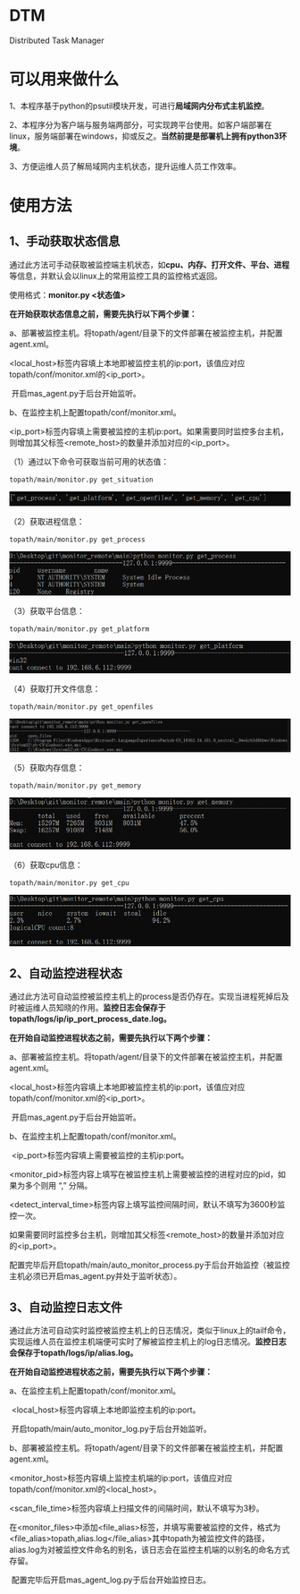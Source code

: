 # DTM
Distributed Task Manager

# 可以用来做什么

1、本程序基于python的psutil模块开发，可进行**局域网内分布式主机监控**。

2、本程序分为客户端与服务端两部分，可实现跨平台使用。如客户端部署在linux，服务端部署在windows，抑或反之。**当然前提是部署机上拥有python3环境**。

3、方便运维人员了解局域网内主机状态，提升运维人员工作效率。

# 使用方法

## 1、手动获取状态信息

通过此方法可手动获取被监控端主机状态，如**cpu、内存、打开文件、平台、进程**等信息，并默认会以linux上的常用监控工具的监控格式返回。

使用格式：**monitor.py <状态值>**

**在开始获取状态信息之前，需要先执行以下两个步骤：**

a、部署被监控主机。将topath/agent/目录下的文件部署在被监控主机，并配置agent.xml。

​	<local_host>标签内容填上本地即被监控主机的ip:port，该值应对应topath/conf/monitor.xml的<ip_port>。

​	开启mas_agent.py于后台开始监听。

b、在监控主机上配置topath/conf/monitor.xml。

​	<ip_port>标签内容填上需要被监控的主机ip:port。如果需要同时监控多台主机，则增加其父标签<remote_host>的数量并添加对应的<ip_port>。

（1）通过以下命令可获取当前可用的状态值：

```shell
topath/main/monitor.py get_situation
```

![image-20210215105509382](./images/image-20210215105509382.png)

（2）获取进程信息：

```shell
topath/main/monitor.py get_process
```

![image-20210215110047959](./images/image-20210215110047959.png)

（3）获取平台信息：

```shell
topath/main/monitor.py get_platform
```

![image-20210215110126450](./images/image-20210215110126450.png)

（4）获取打开文件信息：

```shell
topath/main/monitor.py get_openfiles
```

![image-20210215110341820](./images/image-20210215110341820.png)

（5）获取内存信息：

```shell
topath/main/monitor.py get_memory
```

![image-20210215110426777](./images/image-20210215110426777.png)

（6）获取cpu信息：

```shell
topath/main/monitor.py get_cpu
```

![image-20210215110452595](./images/image-20210215110452595.png)

## 2、自动监控进程状态

通过此方法可自动监控被监控主机上的process是否仍存在。实现当进程死掉后及时被运维人员知晓的作用。**监控日志会保存于topath/logs/ip/ip_port_process_date.log。**

**在开始自动监控进程状态之前，需要先执行以下两个步骤：**

a、部署被监控主机。将topath/agent/目录下的文件部署在被监控主机，并配置agent.xml。

​	<local_host>标签内容填上本地即被监控主机的ip:port，该值应对应topath/conf/monitor.xml的<ip_port>。

​	开启mas_agent.py于后台开始监听。

b、在监控主机上配置topath/conf/monitor.xml。

​	<ip_port>标签内容填上需要被监控的主机ip:port。

​	<monitor_pid>标签内容上填写在被监控主机上需要被监控的进程对应的pid，如果为多个则用 “,” 分隔。

​	<detect_interval_time>标签内容上填写监控间隔时间，默认不填写为3600秒监控一次。

​	如果需要同时监控多台主机，则增加其父标签<remote_host>的数量并添加对应的<ip_port>。

​	配置完毕后开启topath/main/auto_monitor_process.py于后台开始监控（被监控主机必须已开启mas_agent.py并处于监听状态）。

## 3、自动监控日志文件

通过此方法可自动实时监控被监控主机上的日志情况，类似于linux上的tailf命令，实现运维人员在监控主机端便可实时了解被监控主机上的log日志情况。**监控日志会保存于topath/logs/ip/alias.log。**

**在开始自动监控进程状态之前，需要先执行以下两个步骤：**

a、在监控主机上配置topath/conf/monitor.xml。

​	<local_host>标签内容填上本地即监控主机的ip:port。

​	开启topath/main/auto_monitor_log.py于后台开始监听。

b、部署被监控主机。将topath/agent/目录下的文件部署在被监控主机，并配置agent.xml。

​	<monitor_host>标签内容填上监控主机端的ip:port，该值应对应topath/conf/monitor.xml的<local_host>。

​	<scan_file_time>标签内容填上扫描文件的间隔时间，默认不填写为3秒。

​	在<monitor_files>中添加<file_alias>标签，并填写需要被监控的文件，格式为<file_alias>topath,alias.log</file_alias>其中topath为被监控文件的路径，alias.log为对被监控文件命名的别名，该日志会在监控主机端的以别名的命名方式存留。

​	配置完毕后开启mas_agent_log.py于后台开始监控日志。

